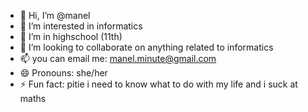 - 👋 Hi, I’m @manel
- 👀 I’m interested in informatics
- 🌱 I’m in highschool (11th) 
- 💞️ I’m looking to collaborate on anything related to informatics
- 📫 you can email me: manel.minute@gmail.com
- 😄 Pronouns: she/her
- ⚡ Fun fact: pitie i need to know what to do with my life and i suck at maths

<!---
manelaled/manelaled is a ✨ special ✨ repository because its `README.md` (this file) appears on your GitHub profile.
You can click the Preview link to take a look at your changes.
--->
